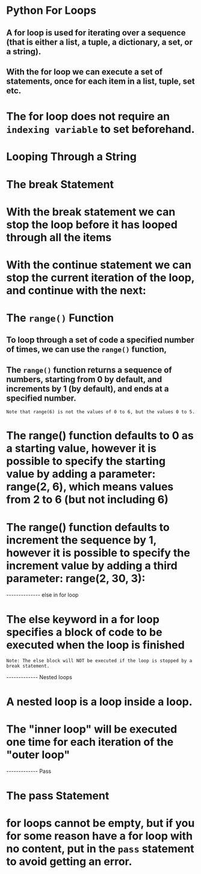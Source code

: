 # Python For Loops
## A for loop is used for iterating over a sequence (that is either a list, a tuple, a dictionary, a set, or a string).
## With the for loop we can execute a set of statements, once for each item in a list, tuple, set etc.

# The for loop does not require an `indexing variable` to set beforehand.

# Looping Through a String

# The break Statement
# With the break statement we can stop the loop before it has looped through all the items

# With the continue statement we can stop the current iteration of the loop, and continue with the next:

# The `range()` Function
## To loop through a set of code a specified number of times, we can use the `range()` function,
## The `range()` function returns a sequence of numbers, starting from 0 by default, and increments by 1 (by default), and ends at a specified number.

`Note that range(6) is not the values of 0 to 6, but the values 0 to 5.`

# The range() function defaults to 0 as a starting value, however it is possible to specify the starting value by adding a parameter: range(2, 6), which means values from 2 to 6 (but not including 6)

# The range() function defaults to increment the sequence by 1, however it is possible to specify the increment value by adding a third parameter: range(2, 30, 3):

-------------- else in for loop
# The else keyword in a for loop specifies a block of code to be executed when the loop is finished
`Note: The else block will NOT be executed if the loop is stopped by a break statement.`

------------- Nested loops
# A nested loop is a loop inside a loop.
# The "inner loop" will be executed one time for each iteration of the "outer loop"


------------- Pass
# The pass Statement
# for loops cannot be empty, but if you for some reason have a for loop with no content, put in the `pass` statement to avoid getting an error.


